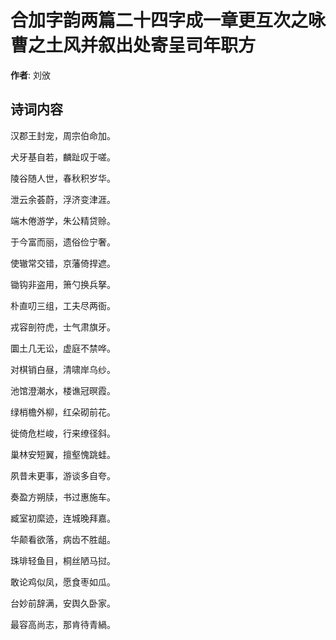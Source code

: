 # 合加字韵两篇二十四字成一章更互次之咏曹之土风并叙出处寄呈司年职方

**作者**: 刘攽

## 诗词内容

汉郡王封宠，周宗伯命加。

犬牙基自若，麟趾叹于嗟。

陵谷随人世，春秋积岁华。

泄云余荟蔚，浮济变津涯。

端木倦游学，朱公精贷赊。

于今富而丽，遗俗俭宁奢。

使辙常交错，京藩倚捍遮。

锄钩非盗用，箫勺换兵拏。

朴直叨三组，工夫尽两衙。

戎容剖符虎，士气肃旗牙。

圜土几无讼，虚庭不禁哗。

对棋销白昼，清啸岸乌纱。

池馆澄潮水，楼谯冠暝霞。

绿梢檐外柳，红朵砌前花。

徙倚危栏峻，行来缭径斜。

巢林安短翼，擅壑愧跳蛙。

夙昔未更事，游谈多自夸。

奏盈方朔牍，书过惠施车。

臧室初縻迹，连城晚拜嘉。

华颠看欲落，病齿不胜龃。

珠琲轻鱼目，桐丝陋马挝。

敢论鸡似凤，愿食枣如瓜。

台妙前辞满，安舆久卧家。

最容高尚志，那肯待青緺。


